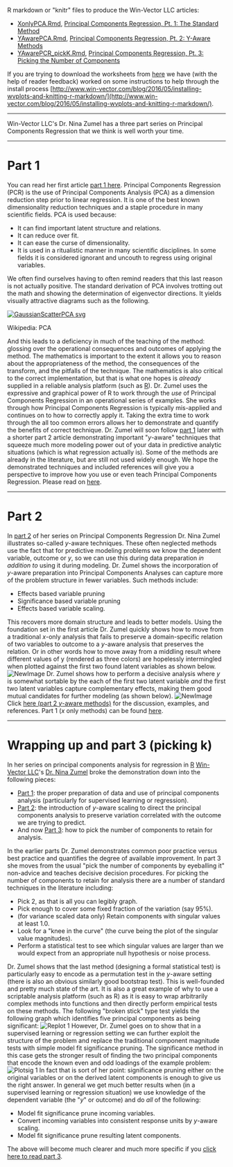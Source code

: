 
R markdown or "knitr" files to produce the Win-Vector LLC articles:

 * [XonlyPCA.Rmd](XonlyPCA.Rmd), [Principal Components Regression, Pt. 1: The Standard Method](http://www.win-vector.com/blog/2016/05/pcr_part1_xonly/) 
 * [YAwarePCA.Rmd](YAwarePCA.Rmd), [Principal Components Regression, Pt. 2: Y-Aware Methods](http://www.win-vector.com/blog/2016/05/pcr_part2_yaware/) 
 * [YAwarePCR_pickK.Rmd](YAwarePCR_pickK.Rmd), [Principal Components Regression, Pt. 3: Picking the Number of Components](http://www.win-vector.com/blog/2016/05/pcr_part3_pickk/)

If you are trying to download the worksheets from [here](https://github.com/WinVector/Examples/tree/master/PCR) we have (with the help of reader feedback) worked on some instructions to help through the install process [http://www.win-vector.com/blog/2016/05/installing-wvplots-and-knitting-r-markdown/](http://www.win-vector.com/blog/2016/05/installing-wvplots-and-knitting-r-markdown/).


------------------------------------------------------------------------

Win-Vector LLC's Dr. Nina Zumel has a three part series on
Principal Components Regression that we think is well worth your time.

------------------------------------------------------------------------

# Part 1

You can read her first article
[part 1 here](http://www.win-vector.com/blog/2016/05/pcr_part1_xonly).
Principal Components Regression (PCR) is the use of Principal Components
Analysis (PCA) as a dimension reduction step prior to linear regression.
It is one of the best known dimensionality reduction techniques and a
staple procedure in many scientific fields. PCA is used because:

-   It can find important latent structure and relations.
-   It can reduce over fit.
-   It can ease the curse of dimensionality.
-   It is used in a ritualistic manner in many scientific disciplines.
    In some fields it is considered ignorant and uncouth to regress
    using original variables.

We often find ourselves having to often remind readers that this last
reason is not actually positive. The standard derivation of PCA involves
trotting out the math and showing the determination of eigenvector
directions. It yields visually attractive diagrams such as the
following.

[![GaussianScatterPCA
svg](http://www.win-vector.com/blog/wp-content/uploads/2016/05/GaussianScatterPCA.svg_.png "GaussianScatterPCA.svg.png")](https://en.wikipedia.org/wiki/Principal_component_analysis#/media/File:GaussianScatterPCA.svg)

Wikipedia: PCA

And this leads to a deficiency in much of the teaching of the method:
glossing over the operational consequences and outcomes of applying the
method. The mathematics is important to the extent it allows you to
reason about the appropriateness of the method, the consequences of the
transform, and the pitfalls of the technique. The mathematics is also
critical to the correct implementation, but that is what one hopes is
*already* supplied in a reliable analysis platform (such as
[R](https://cran.r-project.org)). Dr. Zumel uses the expressive and
graphical power of R to work through the *use* of Principal Components
Regression in an operational series of examples. She works through how
Principal Components Regression is typically mis-applied and continues
on to how to correctly apply it. Taking the extra time to work through
the all too common errors allows her to demonstrate and quantify the
benefits of correct technique. Dr. Zumel will soon follow [part
1](http://www.win-vector.com/blog/2016/05/pcr_part1_xonly) later with a
shorter part 2 article demonstrating important "*y*-aware" techniques
that squeeze much more modeling power out of your data in predictive
analytic situations (which is what regression actually is). Some of the
methods are already in the literature, but are still not used widely
enough. We hope the demonstrated techniques and included references will
give you a perspective to improve how you use or even teach Principal
Components Regression. Please read on
[here](http://www.win-vector.com/blog/2016/05/pcr_part1_xonly).

------------------------------------------------------------------------

# Part 2

In [part 2](http://www.win-vector.com/blog/2016/05/pcr_part2_yaware) of
her series on Principal Components Regression Dr. Nina Zumel illustrates
so-called *y*-aware techniques. These often neglected methods use the
fact that for predictive modeling problems we know the dependent
variable, outcome or *y*, so we can use this during data preparation *in
addition to* using it during modeling. Dr. Zumel shows the incorporation
of *y*-aware preparation into Principal Components Analyses can capture
more of the problem structure in fewer variables. Such methods include:

-   Effects based variable pruning
-   Significance based variable pruning
-   Effects based variable scaling.

This recovers more domain structure and leads to better models. Using
the foundation set in the first article Dr. Zumel quickly shows how to
move from a traditional *x*-only analysis that fails to preserve a
domain-specific relation of two variables to outcome to a *y*-aware
analysis that preserves the relation. Or in other words how to move away
from a middling result where different values of y (rendered as three
colors) are hopelessly intermingled when plotted against the first two
found latent variables as shown below.
![NewImage](http://www.win-vector.com/blog/wp-content/uploads/2016/05/NewImage-1.png "NewImage.png")
Dr. Zumel shows how to perform a decisive analysis where *y* is somewhat
sortable by the each of the first two latent variable *and* the first
two latent variables capture complementary effects, making them good
mutual candidates for further modeling (as shown below).
![NewImage](http://www.win-vector.com/blog/wp-content/uploads/2016/05/NewImage.png "NewImage.png")
Click [here (part 2 *y*-aware
methods)](http://www.win-vector.com/blog/2016/05/pcr_part2_yaware) for
the discussion, examples, and references. Part 1 (*x* only methods) can
be found [here](http://www.win-vector.com/blog/2016/05/pcr_part1_xonly).

------------------------------------------------------------------------

# Wrapping up and part 3 (picking k)

In her series on principal components analysis for regression in
[R](https://cran.r-project.org) [Win-Vector
LLC](http://www.win-vector.com/)'s [Dr. Nina
Zumel](http://www.win-vector.com/site/staff/nina-zumel/) broke the
demonstration down into the following pieces:

-   [Part 1](http://www.win-vector.com/blog/2016/05/pcr_part1_xonly/):
    the proper preparation of data and use of principal components
    analysis (particularly for supervised learning or regression).
-   [Part 2](http://www.win-vector.com/blog/2016/05/pcr_part2_yaware/):
    the introduction of *y*-aware scaling to direct the principal
    components analysis to preserve variation correlated with the
    outcome we are trying to predict.
-   And now [Part
    3](http://www.win-vector.com/blog/2016/05/pcr_part3_pickk/): how to
    pick the number of components to retain for analysis.

In the earlier parts Dr. Zumel demonstrates common poor practice versus
best practice and quantifies the degree of available improvement. In
part 3 she moves from the usual "pick the number of components by
eyeballing it" non-advice and teaches decisive decision procedures. For
picking the number of components to retain for analysis there are a
number of standard techniques in the literature including:

-   Pick 2, as that is all you can legibly graph.
-   Pick enough to cover some fixed fraction of the variation (say 95%).
-   (for variance scaled data only) Retain components with singular
    values at least 1.0.
-   Look for a "knee in the curve" (the curve being the plot of the
    singular value magnitudes).
-   Perform a statistical test to see which singular values are larger
    than we would expect from an appropriate null hypothesis or
    noise process.

Dr. Zumel shows that the last method (designing a formal statistical
test) is particularly easy to encode as a permutation test in the
*y*-aware setting (there is also an obvious similarly good bootstrap
test). This is well-founded and pretty much state of the art. It is also
a great example of why to use a scriptable analysis platform (such as R)
as it is easy to wrap arbitrarily complex methods into functions and
then directly perform empirical tests on these methods. The following
"broken stick" type test yields the following graph which identifies
five principal components as being significant: ![Replot
1](http://www.win-vector.com/blog/wp-content/uploads/2016/05/replot-1.png "replot-1.png")
However, Dr. Zumel goes on to show that in a supervised learning or
regression setting we can further exploit the structure of the problem
and replace the traditional component magnitude tests with simple model
fit significance pruning. The significance method in this case gets the
stronger result of finding the two principal components that encode the
known even and odd loadings of the example problem: ![Plotsig
1](http://www.win-vector.com/blog/wp-content/uploads/2016/05/plotsig-1.png "plotsig-1.png")
In fact that is sort of her point: significance pruning either on the
original variables or on the derived latent components is enough to give
us the right answer. In general we get much better results when (in a
supervised learning or regression situation) we use knowledge of the
dependent variable (the "*y*" or outcome) and do *all* of the following:

-   Model fit significance prune incoming variables.
-   Convert incoming variables into consistent response units by
    *y*-aware scaling.
-   Model fit significance prune resulting latent components.

The above will become much clearer and much more specific if you [click
here to read part 3](http://www.win-vector.com/blog/2016/05/pcr_part3_pickk/).



